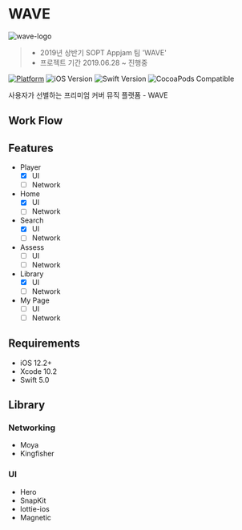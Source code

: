 # WAVE 
![wave-logo](https://user-images.githubusercontent.com/19575791/61129798-287e8f80-a4f0-11e9-8342-8f43a155e2dd.png)
> - 2019년 상반기 SOPT Appjam 팀 'WAVE'
> - 프로젝트 기간 2019.06.28 ~ 진행중

[![Platform](https://img.shields.io/cocoapods/p/LFAlertController.svg?style=flat)](http://cocoapods.org/pods/LFAlertController) ![iOS Version](https://img.shields.io/badge/iOS-12.2-lightgray.svg) ![Swift Version](https://img.shields.io/badge/Swift-5.0-orange.svg) ![CocoaPods Compatible](https://img.shields.io/badge/cocoapods-1.7.3-blue.svg)

사용자가 선별하는 프리미엄 커버 뮤직 플랫폼 - WAVE

## Work Flow



## Features

- Player
  - [x] UI
  - [ ] Network

- Home
  - [x] UI
  - [ ] Network
- Search
  - [x] UI
  - [ ] Network
- Assess
  - [ ] UI
  - [ ] Network
- Library
  - [x] UI
  - [ ] Network 
- My Page
  - [ ] UI
  - [ ] Network

## Requirements

- iOS 12.2+
- Xcode 10.2
- Swift 5.0

## Library

### Networking

- Moya
- Kingfisher

### UI

- Hero
- SnapKit
- lottie-ios
- Magnetic

  



